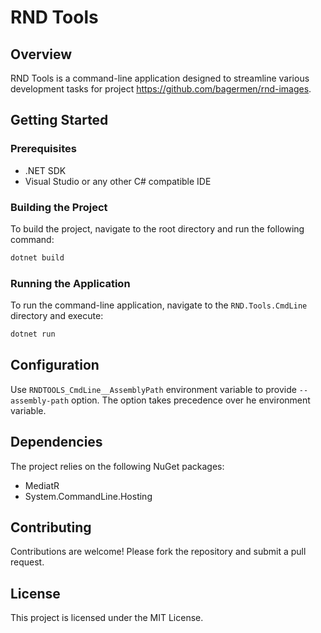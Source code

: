 # RND Tools

## Overview
RND Tools is a command-line application designed to streamline various development tasks for project https://github.com/bagermen/rnd-images.

## Getting Started

### Prerequisites
- .NET SDK
- Visual Studio or any other C# compatible IDE

### Building the Project
To build the project, navigate to the root directory and run the following command:
```sh
dotnet build
```

### Running the Application
To run the command-line application, navigate to the `RND.Tools.CmdLine` directory and execute:
```sh
dotnet run
```

## Configuration
Use `RNDTOOLS_CmdLine__AssemblyPath` environment variable to provide `--assembly-path` option. The option takes precedence over he environment variable.

## Dependencies
The project relies on the following NuGet packages:
- MediatR
- System.CommandLine.Hosting

## Contributing
Contributions are welcome! Please fork the repository and submit a pull request.

## License
This project is licensed under the MIT License.
